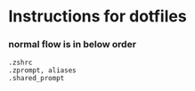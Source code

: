 # Instructions for dotfiles

### normal flow is in below order
```
.zshrc
.zprompt, aliases
.shared_prompt
```